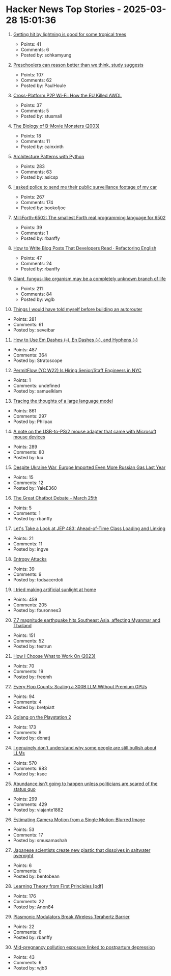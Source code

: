 # Hacker News Top Stories - 2025-03-28 15:01:36

1. [Getting hit by lightning is good for some tropical trees](https://www.caryinstitute.org/news-insights/press-release/getting-hit-lightning-good-some-tropical-trees)
   - Points: 41
   - Comments: 6
   - Posted by: sohkamyung

2. [Preschoolers can reason better than we think, study suggests](https://phys.org/news/2025-03-preschoolers.html)
   - Points: 107
   - Comments: 62
   - Posted by: PaulHoule

3. [Cross-Platform P2P Wi-Fi: How the EU Killed AWDL](https://www.ditto.com/blog/cross-platform-p2p-wi-fi-how-the-eu-killed-awdl)
   - Points: 37
   - Comments: 5
   - Posted by: stusmall

4. [The Biology of B-Movie Monsters (2003)](https://fathom.lib.uchicago.edu/2/21701757/)
   - Points: 18
   - Comments: 11
   - Posted by: cainxinth

5. [Architecture Patterns with Python](https://www.cosmicpython.com/book/preface.html)
   - Points: 283
   - Comments: 63
   - Posted by: asicsp

6. [I asked police to send me their public surveillance footage of my car](https://cardinalnews.org/2025/03/28/i-drove-300-miles-in-rural-virginia-then-asked-police-to-send-me-their-public-surveillance-footage-of-my-car-heres-what-i-learned/)
   - Points: 267
   - Comments: 174
   - Posted by: bookofjoe

7. [MilliForth-6502: The smallest Forth real programming language for 6502](https://github.com/agsb/milliForth-6502)
   - Points: 39
   - Comments: 1
   - Posted by: rbanffy

8. [How to Write Blog Posts That Developers Read · Refactoring English](https://refactoringenglish.com/chapters/write-blog-posts-developers-read/)
   - Points: 47
   - Comments: 24
   - Posted by: rbanffy

9. [Giant, fungus-like organism may be a completely unknown branch of life](https://www.livescience.com/animals/giant-fungus-like-organism-may-be-a-completely-unknown-branch-of-life)
   - Points: 211
   - Comments: 84
   - Posted by: wglb

10. [Things I would have told myself before building an autorouter](https://blog.autorouting.com/p/13-things-i-would-have-told-myself)
   - Points: 281
   - Comments: 61
   - Posted by: seveibar

11. [How to Use Em Dashes (–), En Dashes (–), and Hyphens (-)](https://www.merriam-webster.com/grammar/em-dash-en-dash-how-to-use)
   - Points: 487
   - Comments: 364
   - Posted by: Stratoscope

12. [PermitFlow (YC W22) Is Hiring Senior/Staff Engineers in NYC](https://jobs.ashbyhq.com/permitflow?departmentId=d33195eb-8978-4439-abc6-5a8a072de808)
   - Points: 1
   - Comments: undefined
   - Posted by: samuelklam

13. [Tracing the thoughts of a large language model](https://www.anthropic.com/research/tracing-thoughts-language-model)
   - Points: 861
   - Comments: 297
   - Posted by: Philpax

14. [A note on the USB-to-PS/2 mouse adapter that came with Microsoft mouse devices](https://devblogs.microsoft.com/oldnewthing/20250325-00/?p=110993)
   - Points: 289
   - Comments: 80
   - Posted by: luu

15. [Despite Ukraine War, Europe Imported Even More Russian Gas Last Year](https://e360.yale.edu/digest/europe-russia-ukraine-war-natural-gas-2024)
   - Points: 15
   - Comments: 12
   - Posted by: YaleE360

16. [The Great Chatbot Debate – March 25th](https://computerhistory.org/events/great-chatbot-debate/)
   - Points: 5
   - Comments: 1
   - Posted by: rbanffy

17. [Let's Take a Look at JEP 483: Ahead-of-Time Class Loading and Linking](https://www.morling.dev/blog/jep-483-aot-class-loading-linking/)
   - Points: 21
   - Comments: 11
   - Posted by: ingve

18. [Entropy Attacks](https://blog.cr.yp.to/20140205-entropy.html)
   - Points: 39
   - Comments: 9
   - Posted by: todsacerdoti

19. [I tried making artificial sunlight at home](https://victorpoughon.fr/i-tried-making-artificial-sunlight-at-home/)
   - Points: 459
   - Comments: 205
   - Posted by: fouronnes3

20. [7.7 magnitude earthquake hits Southeast Asia, affecting Myanmar and Thailand](https://twitter.com/TaraBull808/status/1905534938558157139)
   - Points: 151
   - Comments: 52
   - Posted by: testrun

21. [How I Choose What to Work On (2023)](https://tynan.com/workonwhat/)
   - Points: 70
   - Comments: 19
   - Posted by: freemh

22. [Every Flop Counts: Scaling a 300B LLM Without Premium GPUs](https://arxiv.org/abs/2503.05139)
   - Points: 94
   - Comments: 4
   - Posted by: bretpiatt

23. [Golang on the Playstation 2](https://rgsilva.com/blog/ps2-go-part-1/)
   - Points: 173
   - Comments: 8
   - Posted by: donatj

24. [I genuinely don't understand why some people are still bullish about LLMs](https://twitter.com/skdh/status/1905132853672784121)
   - Points: 570
   - Comments: 983
   - Posted by: ksec

25. [Abundance isn't going to happen unless politicians are scared of the status quo](https://inpractice.yimbyaction.org/p/abundance-isnt-going-to-happen-unless)
   - Points: 299
   - Comments: 429
   - Posted by: viajante1882

26. [Estimating Camera Motion from a Single Motion-Blurred Image](https://jerredchen.github.io/image-as-imu/)
   - Points: 53
   - Comments: 17
   - Posted by: smusamashah

27. [Japanese scientists create new plastic that dissolves in saltwater overnight](https://newatlas.com/materials/plastic-dissolves-ocean-overnight-no-microplastics/)
   - Points: 6
   - Comments: 0
   - Posted by: bentobean

28. [Learning Theory from First Principles [pdf]](https://www.di.ens.fr/~fbach/ltfp_book.pdf)
   - Points: 176
   - Comments: 22
   - Posted by: Anon84

29. [Plasmonic Modulators Break Wireless Terahertz Barrier](https://spectrum.ieee.org/terahertz-waves-2671362433)
   - Points: 22
   - Comments: 6
   - Posted by: rbanffy

30. [Mid-pregnancy pollution exposure linked to postpartum depression](https://www.bps.org.uk/research-digest/mid-pregnancy-pollution-exposure-linked-postpartum-depression-new-study-suggests)
   - Points: 43
   - Comments: 6
   - Posted by: wjb3

